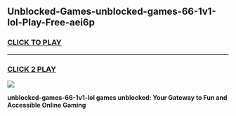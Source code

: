 
## Unblocked-Games-unblocked-games-66-1v1-lol-Play-Free-aei6p
<h3>
<a href="https://premium76.site?title=unblocked-games-66-1v1-lol&ref=22A">CLICK TO PLAY</a></h3>
<hr>

<h3>
<a href="https://premium76.site?title=unblocked-games-66-1v1-lol&ref=22A">CLICK 2 PLAY</a>
  
</h3>

<a href="https://premium76.site?title=unblocked-games-66-1v1-lol&ref=22A"><img src="https://clearcache.store/games.png"></a>


**unblocked-games-66-1v1-lol games unblocked: Your Gateway to Fun and Accessible Online Gaming**

